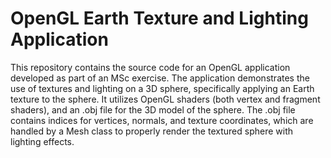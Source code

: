 # OpenGL Earth Texture and Lighting Application

This repository contains the source code for an OpenGL application developed as part of an MSc exercise. The application demonstrates the use of textures and lighting on a 3D sphere, specifically applying an Earth texture to the sphere. It utilizes OpenGL shaders (both vertex and fragment shaders), and an .obj file for the 3D model of the sphere. The .obj file contains indices for vertices, normals, and texture coordinates, which are handled by a Mesh class to properly render the textured sphere with lighting effects.
